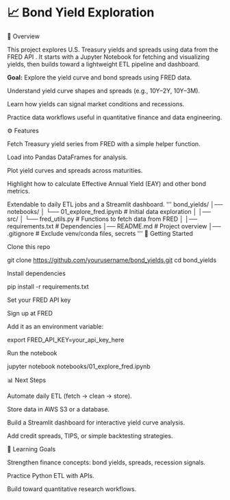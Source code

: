 # 📈 Bond Yield Exploration
📌 Overview

This project explores U.S. Treasury yields and spreads using data from the FRED API
.
It starts with a Jupyter Notebook for fetching and visualizing yields, then builds toward a lightweight ETL pipeline and dashboard.

**Goal:** Explore the yield curve and bond spreads using FRED data.

Understand yield curve shapes and spreads (e.g., 10Y–2Y, 10Y–3M).

Learn how yields can signal market conditions and recessions.

Practice data workflows useful in quantitative finance and data engineering.

⚙️ Features

Fetch Treasury yield series from FRED with a simple helper function.

Load into Pandas DataFrames for analysis.

Plot yield curves and spreads across maturities.

Highlight how to calculate Effective Annual Yield (EAY) and other bond metrics.

Extendable to daily ETL jobs and a Streamlit dashboard.
'''
bond_yields/
│── notebooks/
│ └── 01_explore_fred.ipynb # Initial data exploration
│
│── src/
│ └── fred_utils.py # Functions to fetch data from FRED
│
│── requirements.txt # Dependencies
│── README.md # Project overview
│── .gitignore # Exclude venv/conda files, secrets
'''
🚀 Getting Started

Clone this repo

git clone https://github.com/yourusername/bond_yields.git
cd bond_yields


Install dependencies

pip install -r requirements.txt


Set your FRED API key

Sign up at FRED

Add it as an environment variable:

export FRED_API_KEY=your_api_key_here


Run the notebook

jupyter notebook notebooks/01_explore_fred.ipynb

📊 Next Steps

Automate daily ETL (fetch → clean → store).

Store data in AWS S3 or a database.

Build a Streamlit dashboard for interactive yield curve analysis.

Add credit spreads, TIPS, or simple backtesting strategies.

📖 Learning Goals

Strengthen finance concepts: bond yields, spreads, recession signals.

Practice Python ETL with APIs.

Build toward quantitative research workflows.